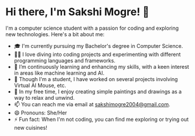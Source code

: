 # Hi there, I'm Sakshi Mogre! 👋

I'm a computer science student with a passion for coding and exploring new technologies. Here's a bit about me:

- 🎓 I'm currently pursuing my Bachelor's degree in Computer Science.
- 👩‍💻 I love diving into coding projects and experimenting with different programming languages and frameworks.
- 🌱 I’m continuously learning and enhancing my skills, with a keen interest in areas like machine learning and AI.
- 💼 Though I'm a student, I have worked on several projects involving Virtual AI Mouse, etc. 
- 🎨 In my free time, I enjoy creating simple paintings and drawings as a way to relax and unwind.
- 📫 You can reach me via email at sakshimogre2004@gmail.com.
- 😄 Pronouns: She/Her
- ⚡ Fun fact: When I'm not coding, you can find me exploring or trying out new cuisines!

